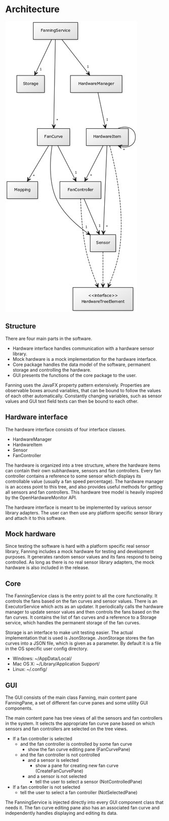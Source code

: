 # Architecture

![uml diagram](uml.png)

<!-- [FanningService]-1>[HardwareManager], [HardwareManager]-1>[HardwareItem], [HardwareItem]-*>[HardwareItem], [HardwareItem]-*>[Sensor], [HardwareItem]-*>[FanController], [FanController]-1>[Sensor], [FanningService]-*>[FanCurve], [FanCurve]-1>[Sensor], [FanCurve]-1>[FanController], [HardwareItem]-.->[<<interface>>;HardwareTreeElement], [Sensor]-.->[<<interface>>;HardwareTreeElement], [FanController]-.->[<<interface>>;HardwareTreeElement], [FanCurve]-*>[Mapping], [FanningService]-1>[Storage] -->

## Structure

There are four main parts in the software.

- Hardware interface handles communication with a hardware sensor library.
- Mock hardware is a mock implementation for the hardware interface.
- Core package handles the data model of the software, permanent storage and controlling the hardware.
- GUI presents the functions of the core package to the user.

Fanning uses the JavaFX property pattern extensively. Properties are observable boxes around variables, that can be bound to follow the values of each other automatically. Constantly changing variables, such as sensor values and GUI text field texts can then be bound to each other.

## Hardware interface

The hardware interface consists of four interface classes.

- HardwareManager
- HardwareItem
- Sensor
- FanController

The hardware is organized into a tree structure, where the hardware items can contain their own subhardware, sensors and fan controllers. Every fan controller contains a reference to some sensor which displays its controllable value (usually a fan speed percentage). The hardware manager is an access point to this tree, and also provides useful methods for getting all sensors and fan controllers. This hardware tree model is heavily inspired by the OpenHardwareMonitor API.

The hardware interface is meant to be implemented by various sensor library adapters. The user can then use any platform specific sensor library and attach it to this software.

## Mock hardware

Since testing the software is hard with a platform specific real sensor library, Fanning includes a mock hardware for testing and development purposes. It generates random sensor values and its fans respond to being controlled. As long as there is no real sensor library adapters, the mock hardware is also included in the release.

## Core

The FanningService class is the entry point to all the core functionality. It controls the fans based on the fan curves and sensor values. There is an ExecutorService which acts as an updater. It periodically calls the hardware manager to update sensor values and then controls the fans based on the fan curves. It contains the list of fan curves and a reference to a Storage service, which handles the permanent storage of the fan curves.

Storage is an interface to make unit testing easier. The actual implementation that is used is JsonStorage. JsonStorage stores the fan curves into a JSON file, which is given as a parameter. By default it is a file in the OS specific user config directory.

- Windows: ~/AppData/Local/
- Mac OS X: ~/Library/Application Support/
- Linux: ~/.config/

## GUI

The GUI consists of the main class Fanning, main content pane FanningPane, a set of different fan curve panes and some utility GUI components.

The main content pane has tree views of all the sensors and fan controllers in the system. It selects the appropriate fan curve pane based on which sensors and fan controllers are selected on the tree views.

- If a fan controller is selected
  - and the fan controller is controlled by some fan curve
    - show the fan curve editing pane (FanCurvePane)
  - and the fan controller is not controlled
    - and a sensor is selected
      - show a pane for creating new fan curve (CreateFanCurvePane)
    - and a sensor is not selected
      - tell the user to select a sensor (NotControlledPane)
- If a fan controller is not selected
  - tell the user to select a fan controller (NotSelectedPane)

The FanningService is injected directly into every GUI component class that needs it. The fan curve editing pane also has an associated fan curve and independently handles displaying and editing its data.